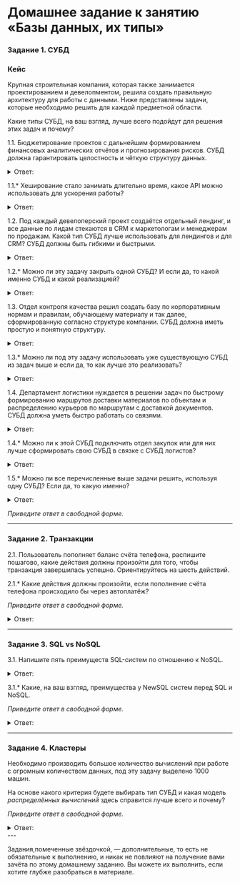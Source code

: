 # Домашнее задание к занятию «Базы данных, их типы»

### Задание 1. СУБД

### Кейс
Крупная строительная компания, которая также занимается проектированием и девелопментом, решила создать 
правильную архитектуру для работы с данными. Ниже представлены задачи, которые необходимо решить для
каждой предметной области. 

Какие типы СУБД, на ваш взгляд, лучше всего подойдут для решения этих задач и почему? 
 
1.1. Бюджетирование проектов с дальнейшим формированием финансовых аналитических отчётов и прогнозирования рисков.
СУБД должна гарантировать целостность и чёткую структуру данных.

<details> 
<summary> Ответ:  </summary>

</details> 

1.1.* Хеширование стало занимать длительно время, какое API можно использовать для ускорения работы? 

<details> 
<summary> Ответ:  </summary>

</details>  

1.2. Под каждый девелоперский проект создаётся отдельный лендинг, и все данные по лидам стекаются в CRM к 
маркетологам и менеджерам по продажам. Какой тип СУБД лучше использовать для лендингов и для CRM? 
СУБД должны быть гибкими и быстрыми.

<details> 
<summary> Ответ:  </summary>

</details>  

1.2.* Можно ли эту задачу закрыть одной СУБД? И если да, то какой именно СУБД и какой реализацией?

<details> 
<summary> Ответ:  </summary>

</details>  

1.3. Отдел контроля качества решил создать базу по корпоративным нормам и правилам, обучающему материалу 
и так далее, сформированную согласно структуре компании. СУБД должна иметь простую и понятную структуру.

<details> 
<summary> Ответ:  </summary>

</details>  

1.3.* Можно ли под эту задачу использовать уже существующую СУБД из задач выше и если да, то как лучше это 
реализовать?

<details> 
<summary> Ответ:  </summary>

</details>  

1.4. Департамент логистики нуждается в решении задач по быстрому формированию маршрутов доставки материалов 
по объектам и распределению курьеров по маршрутам с доставкой документов. СУБД должна уметь быстро работать
со связями.

<details> 
<summary> Ответ:  </summary>

</details>  

1.4.* Можно ли к этой СУБД подключить отдел закупок или для них лучше сформировать свою СУБД в связке с СУБД 
логистов?

<details> 
<summary> Ответ:  </summary>

</details>  

1.5.* Можно ли все перечисленные выше задачи решить, используя одну СУБД? Если да, то какую именно?

<details> 
<summary> Ответ:  </summary>

</details>  

*Приведите ответ в свободной форме.*

---

### Задание 2. Транзакции

2.1. Пользователь пополняет баланс счёта телефона, распишите пошагово, какие действия должны произойти для того, чтобы 
транзакция завершилась успешно. Ориентируйтесь на шесть действий.

2.1.* Какие действия должны произойти, если пополнение счёта телефона происходило бы через автоплатёж?

*Приведите ответ в свободной форме.*

<details> 
<summary> Ответ:  </summary>
 
1. Начало транзакции - ввод суммы.
2. Проверка от какого номера вводится сумма, если номер тел. есть в базе - транзакция продолжается.
3. Сумма пополняет баланс телефона.
4. Баланс пополнился.
5. Проверка - сумма ввода соответствует сумме на балансе.
6. Итог на балансе, конец транзакции.
---
 Если пополнение автоматически то 
 1. Сумма пополняет баланс телефона.
 2. Баланс пополнился.
 3. Итог на балансе, конец транзакции.
 действйи менше, так как номер уже проверен и сумма задана

</details> 

---

### Задание 3. SQL vs NoSQL

3.1. Напишите пять преимуществ SQL-систем по отношению к NoSQL. 

<details> 
<summary> Ответ:  </summary>
 
SQL - Реляционная база данных.
 
 1. гарантия целостности
 2. надежность
 3. низкий риск потери информации
 4. масштабируемость
 5. долговечность

</details> 

3.1.* Какие, на ваш взгляд, преимущества у NewSQL систем перед SQL и NoSQL.

*Приведите ответ в свободной форме.*

<details> 
<summary> Ответ:  </summary>

Концепция NewSQL призвана решить эту проблему, объединив преимущества реляционных БД с распределенной архитектурой.

1. SQL как основной механизм для взаимодействия.
2. транзакции полностью поддерживают требования ACID
3. производительность узла СУБД на NewSQL намного выше

</details> 

---

### Задание 4. Кластеры

Необходимо производить большое количество вычислений при работе с огромным количеством данных, под эту задачу 
выделено 1000 машин. 

На основе какого критерия будете выбирать тип СУБД и какая модель *распределённых вычислений* 
здесь справится лучше всего и почему?

*Приведите ответ в свободной форме.*

<details> 
<summary> Ответ:  </summary>

 Буду использовать СУБД PostgresSQL потому что может обрабатывать много данных, максимальный размер базы не ограничен. PostgresSQL допускает множество конфигураций систем. Выберем класическую Master-Slave репликацию с реализацией через Slony.
 
</details> 
---

Задания,помеченные звёздочкой, — дополнительные, то есть не обязательные к выполнению, и никак не повлияют на получение вами зачёта по этому домашнему заданию. Вы можете их выполнить, если хотите глубже разобраться в материале.

